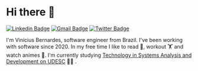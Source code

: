 # Hi there 👋

[![Linkedin Badge](https://img.shields.io/badge/-LinkedIn-blue?style=flat-square&logo=Linkedin&logoColor=white)](https://www.linkedin.com/in/viniciusbe/en)
[![Gmail Badge](https://img.shields.io/badge/-vinicius@bernardes.dev-d14836?style=flat&logo=Gmail&logoColor=white)](mailto:vinicius@bernardes.dev)
[![Twitter Badge](https://img.shields.io/twitter/url?label=Twitter&style=social&url=https%3A%2F%2Ftwitter.com%2FViniciusbern7)](https://twitter.com/Viniciusbern7)

I'm Vinícius Bernardes, software engineer from Brazil. I've been working with software since 2020. In my free time I like to read 📖, workout 🏋️ and watch animes 🗾. I'm currently studying [Technology in Systems Analysis and Development on UDESC](https://www.udesc.br/cct/tads) 👨‍🎓 .
